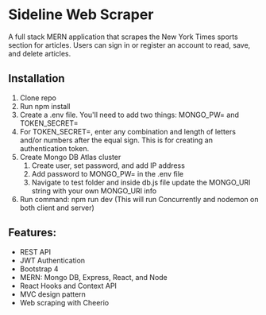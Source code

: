# Sideline Web Scraper

A full stack MERN application that scrapes the New York Times sports section for articles. Users can sign in or register an account to read, save, and delete articles.

## Installation

1. Clone repo
2. Run npm install
3. Create a .env file. You'll need to add two things: MONGO_PW= and TOKEN_SECRET=
4. For TOKEN_SECRET=, enter any combination and length of letters and/or numbers after the equal sign. This is for creating an authentication token.
5. Create Mongo DB Atlas cluster
   1. Create user, set password, and add IP address
   2. Add password to MONGO_PW= in the .env file
   3. Navigate to test folder and inside db.js file update the MONGO_URI string with your own MONGO_URI info
6. Run command: npm run dev (This will run Concurrently and nodemon on both client and server)

## Features:

- REST API
- JWT Authentication
- Bootstrap 4
- MERN: Mongo DB, Express, React, and Node
- React Hooks and Context API
- MVC design pattern
- Web scraping with Cheerio
